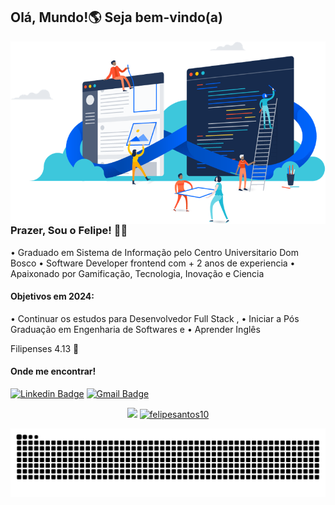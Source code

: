 ## Olá, Mundo!🌎 Seja bem-vindo(a)

<img align="right" src="https://github.com/felipesantos10/felipesantos10/blob/master/image.png" width="550"/>

### Prazer, Sou o Felipe!  👨‍💻
  
• Graduado em Sistema de Informação pelo Centro Universitario Dom Bosco
• Software Developer frontend com + 2 anos de experiencia
• Apaixonado por Gamificação, Tecnologia, Inovação e Ciencia

#### Objetivos em 2024: 
• Continuar os estudos para Desenvolvedor Full Stack ,
• Iniciar a Pós Graduação em Engenharia de Softwares e 
• Aprender Inglês  
  
Filipenses 4.13  🚀 

#### Onde me encontrar!

[![Linkedin Badge](https://img.shields.io/badge/-LinkedIn-blue?style=flat-square&logo=Linkedin&logoColor=white&link=https://www.linkedin.com/in/luis-felipe-5623a8197/)](https://www.linkedin.com/in/luis-felipe-santos-silva-5623a8197/)  [![Gmail Badge](https://img.shields.io/badge/-Gmail-c14438?style=flat-square&logo=Gmail&logoColor=white&link=mailtofelipedev.ti@gmail.com)](mailto:felipedev.ti@gmail.com) 
<p align = "center">
  <a href="https://github.com/felipesantos10"><img src="https://github-readme-stats.vercel.app/api/top-langs/?username=felipesantos10&layout=compact&theme=dark"/></a> 
  <a href="https://github.com/felipesantos10"><img src="https://github-readme-stats.vercel.app/api?username=felipesantos10&show_icons=true&theme=dark&include_all_commits=true&count_private=true" alt="felipesantos10"/></a>
</p> 

![Snake animation](https://github.com/felipesantos10/felipesantos10/blob/master/snake.svg)
 
  

 

